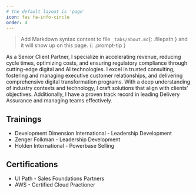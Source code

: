 ```yaml
---
# the default layout is 'page'
icon: fas fa-info-circle
order: 4
---
```


> Add Markdown syntax content to file `_tabs/about.md`{: .filepath } and it will show up on this page.
{: .prompt-tip }

As a Senior Client Partner, I specialize in accelerating revenue, reducing cycle times, optimizing costs, and ensuring regulatory compliance through cutting-edge digital and AI technologies. I excel in trusted consulting, fostering and managing executive customer relationships, and delivering comprehensive digital transformation programs. With a deep understanding of industry contexts and technology, I craft solutions that align with clients’ objectives. Additionally, I have a proven track record in leading Delivery Assurance and managing teams effectively.

## Trainings
- Development Dimension International - Leadership Development
- Zenger Folkman - Leadership Development
- Holden International - Powerbase Selling


## Certifications
- UI Path - Sales Foundations Partners
- AWS - Certified Cloud Practioner



